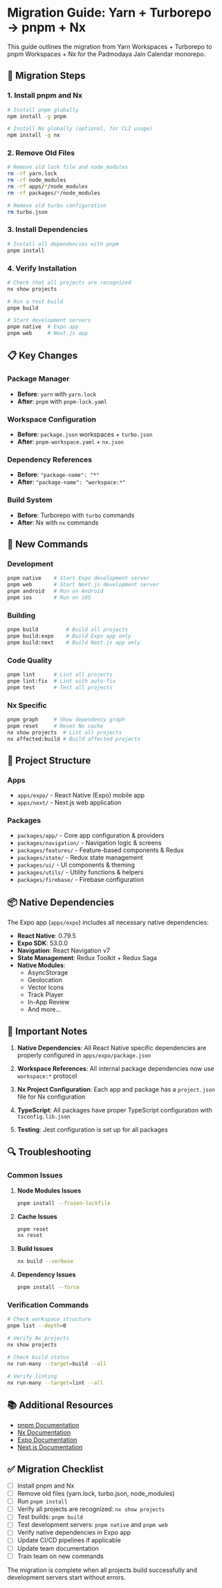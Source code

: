 # Migration Guide: Yarn + Turborepo → pnpm + Nx

This guide outlines the migration from Yarn Workspaces + Turborepo to pnpm Workspaces + Nx for the Padmodaya Jain Calendar monorepo.

## 🚀 Migration Steps

### 1. Install pnpm and Nx

```bash
# Install pnpm globally
npm install -g pnpm

# Install Nx globally (optional, for CLI usage)
npm install -g nx
```

### 2. Remove Old Files

```bash
# Remove old lock file and node_modules
rm -rf yarn.lock
rm -rf node_modules
rm -rf apps/*/node_modules
rm -rf packages/*/node_modules

# Remove old turbo configuration
rm turbo.json
```

### 3. Install Dependencies

```bash
# Install all dependencies with pnpm
pnpm install
```

### 4. Verify Installation

```bash
# Check that all projects are recognized
nx show projects

# Run a test build
pnpm build

# Start development servers
pnpm native  # Expo app
pnpm web     # Next.js app
```

## 📋 Key Changes

### Package Manager

- **Before**: `yarn` with `yarn.lock`
- **After**: `pnpm` with `pnpm-lock.yaml`

### Workspace Configuration

- **Before**: `package.json` workspaces + `turbo.json`
- **After**: `pnpm-workspace.yaml` + `nx.json`

### Dependency References

- **Before**: `"package-name": "*"`
- **After**: `"package-name": "workspace:*"`

### Build System

- **Before**: Turborepo with `turbo` commands
- **After**: Nx with `nx` commands

## 🎯 New Commands

### Development

```bash
pnpm native    # Start Expo development server
pnpm web       # Start Next.js development server
pnpm android   # Run on Android
pnpm ios       # Run on iOS
```

### Building

```bash
pnpm build         # Build all projects
pnpm build:expo    # Build Expo app only
pnpm build:next    # Build Next.js app only
```

### Code Quality

```bash
pnpm lint      # Lint all projects
pnpm lint:fix  # Lint with auto-fix
pnpm test      # Test all projects
```

### Nx Specific

```bash
pnpm graph     # Show dependency graph
pnpm reset     # Reset Nx cache
nx show projects  # List all projects
nx affected:build # Build affected projects
```

## 🔧 Project Structure

### Apps

- `apps/expo/` - React Native (Expo) mobile app
- `apps/next/` - Next.js web application

### Packages

- `packages/app/` - Core app configuration & providers
- `packages/navigation/` - Navigation logic & screens
- `packages/features/` - Feature-based components & Redux
- `packages/state/` - Redux state management
- `packages/ui/` - UI components & theming
- `packages/utils/` - Utility functions & helpers
- `packages/firebase/` - Firebase configuration

## 📦 Native Dependencies

The Expo app (`apps/expo`) includes all necessary native dependencies:

- **React Native**: 0.79.5
- **Expo SDK**: 53.0.0
- **Navigation**: React Navigation v7
- **State Management**: Redux Toolkit + Redux Saga
- **Native Modules**:
    - AsyncStorage
    - Geolocation
    - Vector Icons
    - Track Player
    - In-App Review
    - And more...

## 🚨 Important Notes

1. **Native Dependencies**: All React Native specific dependencies are properly configured in `apps/expo/package.json`

2. **Workspace References**: All internal package dependencies now use `workspace:*` protocol

3. **Nx Project Configuration**: Each app and package has a `project.json` file for Nx configuration

4. **TypeScript**: All packages have proper TypeScript configuration with `tsconfig.lib.json`

5. **Testing**: Jest configuration is set up for all packages

## 🔍 Troubleshooting

### Common Issues

1. **Node Modules Issues**

    ```bash
    pnpm install --frozen-lockfile
    ```

2. **Cache Issues**

    ```bash
    pnpm reset
    nx reset
    ```

3. **Build Issues**

    ```bash
    nx build --verbose
    ```

4. **Dependency Issues**
    ```bash
    pnpm install --force
    ```

### Verification Commands

```bash
# Check workspace structure
pnpm list --depth=0

# Verify Nx projects
nx show projects

# Check build status
nx run-many --target=build --all

# Verify linting
nx run-many --target=lint --all
```

## 📚 Additional Resources

- [pnpm Documentation](https://pnpm.io/)
- [Nx Documentation](https://nx.dev/)
- [Expo Documentation](https://docs.expo.dev/)
- [Next.js Documentation](https://nextjs.org/docs)

## ✅ Migration Checklist

- [ ] Install pnpm and Nx
- [ ] Remove old files (yarn.lock, turbo.json, node_modules)
- [ ] Run `pnpm install`
- [ ] Verify all projects are recognized: `nx show projects`
- [ ] Test builds: `pnpm build`
- [ ] Test development servers: `pnpm native` and `pnpm web`
- [ ] Verify native dependencies in Expo app
- [ ] Update CI/CD pipelines if applicable
- [ ] Update team documentation
- [ ] Train team on new commands

The migration is complete when all projects build successfully and development servers start without errors.

